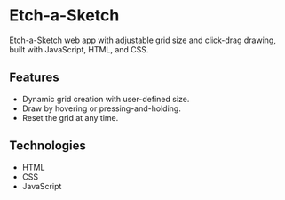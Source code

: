 # Etch-a-Sketch
Etch-a-Sketch web app with adjustable grid size and click-drag drawing, built with JavaScript, HTML, and CSS.

## Features
- Dynamic grid creation with user-defined size.
- Draw by hovering or pressing-and-holding.
- Reset the grid at any time.

## Technologies
- HTML
- CSS
- JavaScript